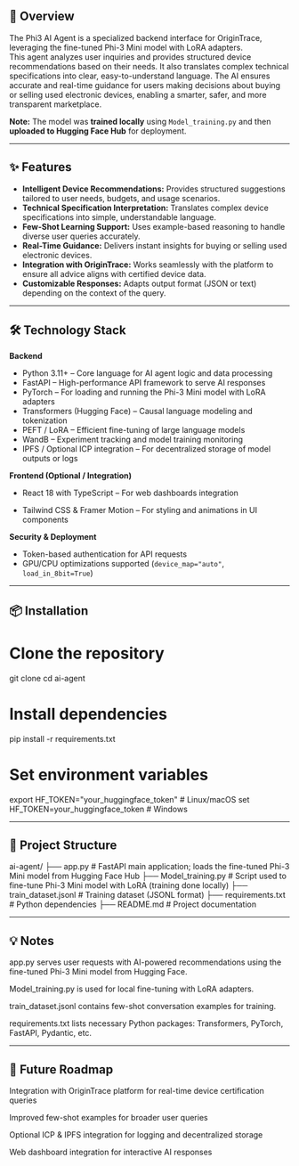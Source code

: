 

## 🚀 Overview
The Phi3 AI Agent is a specialized backend interface for OriginTrace, leveraging the fine-tuned Phi-3 Mini model with LoRA adapters.  
This agent analyzes user inquiries and provides structured device recommendations based on their needs. It also translates complex technical specifications into clear, easy-to-understand language. The AI ensures accurate and real-time guidance for users making decisions about buying or selling used electronic devices, enabling a smarter, safer, and more transparent marketplace.

**Note:** The model was **trained locally** using `Model_training.py` and then **uploaded to Hugging Face Hub** for deployment.

---

## ✨ Features
- **Intelligent Device Recommendations:** Provides structured suggestions tailored to user needs, budgets, and usage scenarios.  
- **Technical Specification Interpretation:** Translates complex device specifications into simple, understandable language.  
- **Few-Shot Learning Support:** Uses example-based reasoning to handle diverse user queries accurately.  
- **Real-Time Guidance:** Delivers instant insights for buying or selling used electronic devices.  
- **Integration with OriginTrace:** Works seamlessly with the platform to ensure all advice aligns with certified device data.  
- **Customizable Responses:** Adapts output format (JSON or text) depending on the context of the query.  

---

## 🛠️ Technology Stack

**Backend**
- Python 3.11+ – Core language for AI agent logic and data processing  
- FastAPI – High-performance API framework to serve AI responses  
- PyTorch – For loading and running the Phi-3 Mini model with LoRA adapters  
- Transformers (Hugging Face) – Causal language modeling and tokenization  
- PEFT / LoRA – Efficient fine-tuning of large language models  
- WandB – Experiment tracking and model training monitoring  
- IPFS / Optional ICP integration – For decentralized storage of model outputs or logs  

**Frontend (Optional / Integration)**
- React 18 with TypeScript – For web dashboards integration  

- Tailwind CSS & Framer Motion – For styling and animations in UI components  

**Security & Deployment**
- Token-based authentication for API requests  
- GPU/CPU optimizations supported (`device_map="auto"`, `load_in_8bit=True`)  

---

## 📦 Installation


# Clone the repository
git clone <repository-url>
cd ai-agent

# Install dependencies
pip install -r requirements.txt

# Set environment variables
export HF_TOKEN="your_huggingface_token"   # Linux/macOS
set HF_TOKEN=your_huggingface_token        # Windows

---

## 📁 Project Structure
ai-agent/
├── app.py                  # FastAPI main application; loads the fine-tuned Phi-3 Mini model from Hugging Face Hub
├── Model_training.py       # Script used to fine-tune Phi-3 Mini model with LoRA (training done locally)
├── train_dataset.jsonl     # Training dataset (JSONL format)
├── requirements.txt        # Python dependencies
├── README.md               # Project documentation

---

## 💡 Notes

app.py serves user requests with AI-powered recommendations using the fine-tuned Phi-3 Mini model from Hugging Face.

Model_training.py is used for local fine-tuning with LoRA adapters.

train_dataset.jsonl contains few-shot conversation examples for training.

requirements.txt lists necessary Python packages: Transformers, PyTorch, FastAPI, Pydantic, etc.

---

## 🔮 Future Roadmap

Integration with OriginTrace platform for real-time device certification queries

Improved few-shot examples for broader user queries

Optional ICP & IPFS integration for logging and decentralized storage

Web dashboard integration for interactive AI responses

